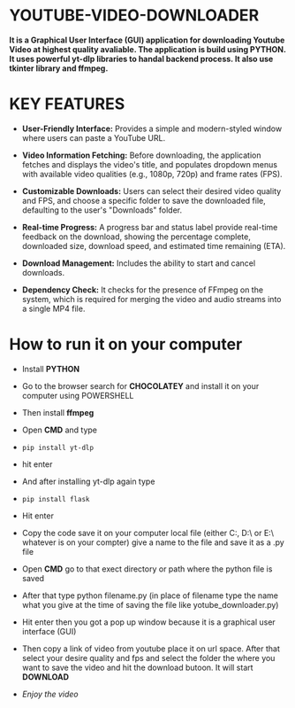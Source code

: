 # YOUTUBE-VIDEO-DOWNLOADER
**It is a Graphical User Interface (GUI) application for downloading Youtube Video at highest quality avaliable. The application is build using PYTHON. It uses powerful yt-dlp libraries to handal backend process. It also use tkinter library and ffmpeg.**

# KEY FEATURES

+ **User-Friendly Interface:** Provides a simple and modern-styled window where users can paste a YouTube URL.

* __Video Information Fetching:__ Before downloading, the application fetches and displays the video's title, and populates dropdown menus with available video qualities (e.g., 1080p, 720p) and frame rates (FPS).

* __Customizable Downloads:__ Users can select their desired video quality and FPS, and choose a specific folder to save the downloaded file, defaulting to the user's "Downloads" folder.

* __Real-time Progress:__ A progress bar and status label provide real-time feedback on the download, showing the percentage complete, downloaded size, download speed, and estimated time remaining (ETA).

* __Download Management:__ Includes the ability to start and cancel downloads.

* __Dependency Check:__ It checks for the presence of FFmpeg on the system, which is required for merging the video and audio streams into a single MP4 file.

# How to run it on your computer

+ Install **PYTHON**
  
+ Go to the browser search for **CHOCOLATEY** and install it on your computer using POWERSHELL
  
+ Then install **ffmpeg**

+ Open **CMD** and type
+     pip install yt-dlp
+ hit enter
+ And after installing yt-dlp again type
+     pip install flask
+ Hit enter
  
+ Copy the code save it on your computer local file (either C:\, D:\ or E:\ whatever is on your compter) give a name to the file and save it as a .py file
  
+  Open **CMD** go to that exect directory or path where the python file is saved
  
+  After that type python filename.py (in place of filename type the name what you give at the time of saving the file like yotube_downloader.py)
  
+  Hit enter then you got a pop up window because it is a graphical user interface (GUI)
  
+  Then copy a link of video from youtube place it on url space. After that select your desire quality and fps and select the folder the where you want to save the video and hit the download butoon. It will start **DOWNLOAD**
  
+  *Enjoy the video* 
